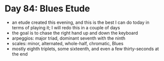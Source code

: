 # Day 84: Blues Etude

- an etude created this evening, and this is the best I can do today in terms of playing it; I will redo this in a couple of days
- the goal is to chase the right hand up and down the keyboard
- arpeggios: major triad, dominant seventh with the ninth
- scales: minor, alternated, whole-half, chromatic, Blues
- mostly eighth triplets, some sixteenth, and even a few thirty-seconds at the end
